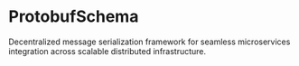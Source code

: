 # ProtobufSchema
Decentralized message serialization framework for seamless microservices integration across scalable distributed infrastructure.
